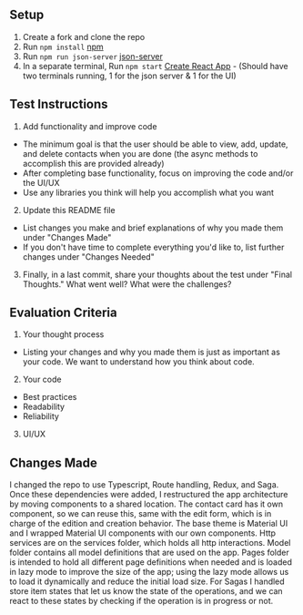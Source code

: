 ## Setup
1. Create a fork and clone the repo
2. Run `npm install` [npm](https://docs.npmjs.com/cli/install)
3. Run `npm run json-server` [json-server](https://www.npmjs.com/package/json-server)
4. In a separate terminal, Run `npm start` [Create React App](https://github.com/facebook/create-react-app) - (Should have two terminals running, 1 for the json server & 1 for the UI)


## Test Instructions
1. Add functionality and improve code
  - The minimum goal is that the user should be able to view, add, update, and delete contacts when you are done (the async methods to accomplish this are provided already)
  - After completing base functionality, focus on improving the code and/or the UI/UX
  - Use any libraries you think will help you accomplish what you want
2. Update this README file
  - List changes you make and brief explanations of why you made them under "Changes Made"
  - If you don't have time to complete everything you'd like to, list further changes under "Changes Needed"
3. Finally, in a last commit, share your thoughts about the test under "Final Thoughts." What went well? What were the challenges?

## Evaluation Criteria
1. Your thought process
  - Listing your changes and why you made them is just as important as your code. We want to understand how you think about code.
2. Your code
  - Best practices
  - Readability
  - Reliability
3. UI/UX



## Changes Made
I changed the repo to use Typescript, Route handling, Redux, and Saga. Once these dependencies were added, I restructured the app architecture by moving components to a shared location. The contact card has it own component, so we can reuse this, same with the edit form, which is in charge of the edition and creation behavior. The base theme is Material UI and I wrapped Material UI components with our own components. Http services are on the services folder, which holds all http interactions. Model folder contains all model definitions that are used on the app. Pages folder is intended to hold all different page definitions when needed and is loaded in lazy mode to improve the size of the app; using the lazy mode allows us to load it dynamically and reduce the initial load size. For Sagas I handled store item states that let us know the state of the operations, and we can react to these states by checking if the operation is in progress or not.
